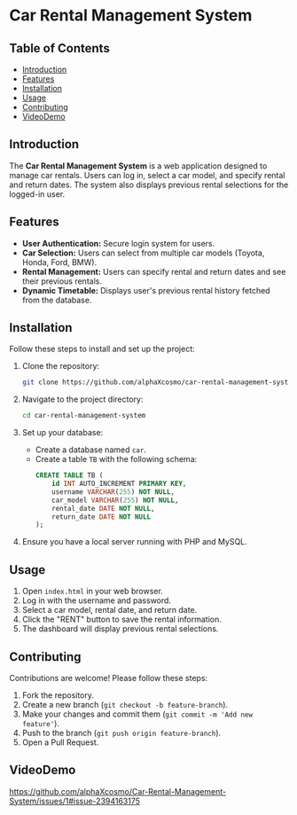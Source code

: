 # Car Rental Management System

## Table of Contents

- [Introduction](#introduction)
- [Features](#features)
- [Installation](#installation)
- [Usage](#usage)
- [Contributing](#contributing)
- [VideoDemo](#videodemo)

## Introduction

The **Car Rental Management System** is a web application designed to manage car rentals. Users can log in, select a car model, and specify rental and return dates. The system also displays previous rental selections for the logged-in user.

## Features

- **User Authentication:** Secure login system for users.
- **Car Selection:** Users can select from multiple car models (Toyota, Honda, Ford, BMW).
- **Rental Management:** Users can specify rental and return dates and see their previous rentals.
- **Dynamic Timetable:** Displays user's previous rental history fetched from the database.

## Installation

Follow these steps to install and set up the project:

1. Clone the repository:
    ```sh
    git clone https://github.com/alphaXcosmo/car-rental-management-system.git
    ```

2. Navigate to the project directory:
    ```sh
    cd car-rental-management-system
    ```

3. Set up your database:
    - Create a database named `car`.
    - Create a table `TB` with the following schema:
      ```sql
      CREATE TABLE TB (
          id INT AUTO_INCREMENT PRIMARY KEY,
          username VARCHAR(255) NOT NULL,
          car_model VARCHAR(255) NOT NULL,
          rental_date DATE NOT NULL,
          return_date DATE NOT NULL
      );
      ```

4. Ensure you have a local server running with PHP and MySQL.

## Usage

1. Open `index.html` in your web browser.
2. Log in with the username and password.
3. Select a car model, rental date, and return date.
4. Click the "RENT" button to save the rental information.
5. The dashboard will display previous rental selections.

## Contributing

Contributions are welcome! Please follow these steps:

1. Fork the repository.
2. Create a new branch (`git checkout -b feature-branch`).
3. Make your changes and commit them (`git commit -m 'Add new feature'`).
4. Push to the branch (`git push origin feature-branch`).
5. Open a Pull Request.

## VideoDemo

https://github.com/alphaXcosmo/Car-Rental-Management-System/issues/1#issue-2394163175
